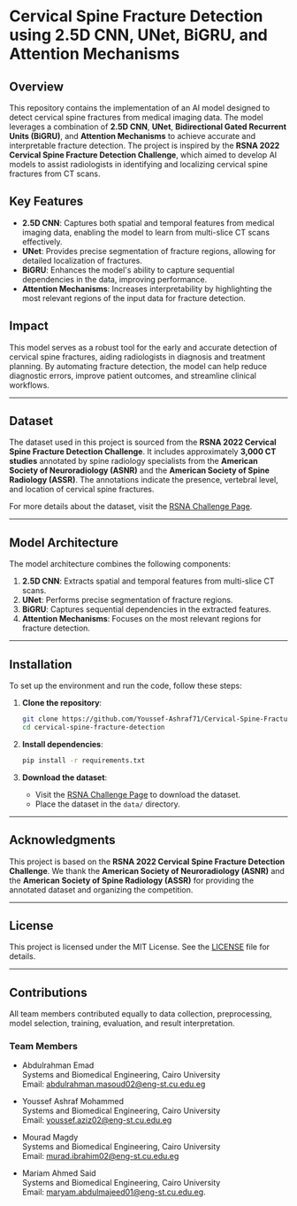 # Cervical Spine Fracture Detection using 2.5D CNN, UNet, BiGRU, and Attention Mechanisms

## Overview
This repository contains the implementation of an AI model designed to detect cervical spine fractures from medical imaging data. The model leverages a combination of **2.5D CNN**, **UNet**, **Bidirectional Gated Recurrent Units (BiGRU)**, and **Attention Mechanisms** to achieve accurate and interpretable fracture detection. The project is inspired by the **RSNA 2022 Cervical Spine Fracture Detection Challenge**, which aimed to develop AI models to assist radiologists in identifying and localizing cervical spine fractures from CT scans.

## Key Features
- **2.5D CNN**: Captures both spatial and temporal features from medical imaging data, enabling the model to learn from multi-slice CT scans effectively.
- **UNet**: Provides precise segmentation of fracture regions, allowing for detailed localization of fractures.
- **BiGRU**: Enhances the model's ability to capture sequential dependencies in the data, improving performance.
- **Attention Mechanisms**: Increases interpretability by highlighting the most relevant regions of the input data for fracture detection.

## Impact
This model serves as a robust tool for the early and accurate detection of cervical spine fractures, aiding radiologists in diagnosis and treatment planning. By automating fracture detection, the model can help reduce diagnostic errors, improve patient outcomes, and streamline clinical workflows.

---

## Dataset
The dataset used in this project is sourced from the **RSNA 2022 Cervical Spine Fracture Detection Challenge**. It includes approximately **3,000 CT studies** annotated by spine radiology specialists from the **American Society of Neuroradiology (ASNR)** and the **American Society of Spine Radiology (ASSR)**. The annotations indicate the presence, vertebral level, and location of cervical spine fractures.

For more details about the dataset, visit the [RSNA Challenge Page](https://www.rsna.org/).

---

## Model Architecture
The model architecture combines the following components:
1. **2.5D CNN**: Extracts spatial and temporal features from multi-slice CT scans.
2. **UNet**: Performs precise segmentation of fracture regions.
3. **BiGRU**: Captures sequential dependencies in the extracted features.
4. **Attention Mechanisms**: Focuses on the most relevant regions for fracture detection.

---

## Installation
To set up the environment and run the code, follow these steps:

1. **Clone the repository**:
   ```bash
   git clone https://github.com/Youssef-Ashraf71/Cervical-Spine-Fracture-Detection.git
   cd cervical-spine-fracture-detection
   ```

2. **Install dependencies**:
   ```bash
   pip install -r requirements.txt
   ```

3. **Download the dataset**:
   - Visit the [RSNA Challenge Page](https://www.rsna.org/) to download the dataset.
   - Place the dataset in the `data/` directory.

---

## Acknowledgments
This project is based on the **RSNA 2022 Cervical Spine Fracture Detection Challenge**. We thank the **American Society of Neuroradiology (ASNR)** and the **American Society of Spine Radiology (ASSR)** for providing the annotated dataset and organizing the competition.

---

## License
This project is licensed under the MIT License. See the [LICENSE](LICENSE) file for details.

---
## Contributions

All team members contributed equally to data collection, preprocessing, model selection, training, evaluation, and result interpretation.
### Team Members

- Abdulrahman Emad  
  Systems and Biomedical Engineering, Cairo University  
  Email: abdulrahman.masoud02@eng-st.cu.edu.eg

- Youssef Ashraf Mohammed  
  Systems and Biomedical Engineering, Cairo University  
  Email: youssef.aziz02@eng-st.cu.edu.eg

- Mourad Magdy  
  Systems and Biomedical Engineering, Cairo University  
  Email: murad.ibrahim02@eng-st.cu.edu.eg

- Mariam Ahmed Said  
  Systems and Biomedical Engineering, Cairo University  
  Email: maryam.abdulmajeed01@eng-st.cu.edu.eg. 

